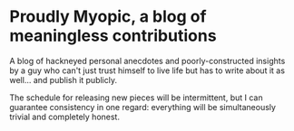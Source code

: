 # Proudly Myopic, a blog of meaningless contributions

A blog of hackneyed personal anecdotes and poorly-constructed insights by a guy who can't just trust himself to live life but has to write about it as well... and publish it publicly.

The schedule for releasing new pieces will be intermittent, but I can guarantee consistency in one regard: everything will be simultaneously trivial and completely honest.
